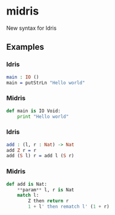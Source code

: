 # midris
New syntax for Idris

## Examples
### Idris
```idris
main : IO ()
main = putStrLn "Hello world"
```
### Midris
```python
def main is IO Void:
    print "Hello world"
```
### Idris
```idris
add : (l, r : Nat) -> Nat
add Z r = r
add (S l) r = add l (S r)
```
### Midris
```python
def add is Nat:
    **param** l, r is Nat
    match l:
        Z then return r
        1 + l' then rematch l' (1 + r)
```
